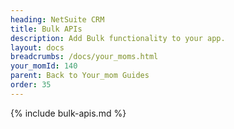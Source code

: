 ```yaml
---
heading: NetSuite CRM
title: Bulk APIs
description: Add Bulk functionality to your app.
layout: docs
breadcrumbs: /docs/your_moms.html
your_momId: 140
parent: Back to Your_mom Guides
order: 35
---
```


{% include bulk-apis.md %}
